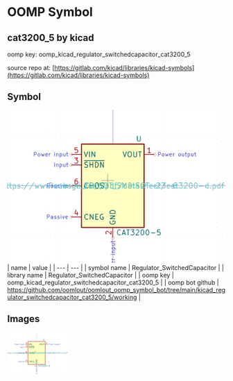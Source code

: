 # OOMP Symbol  
## cat3200_5  by kicad  
  
oomp key: oomp_kicad_regulator_switchedcapacitor_cat3200_5  
  
source repo at: [https://gitlab.com/kicad/libraries/kicad-symbols](https://gitlab.com/kicad/libraries/kicad-symbols)  
## Symbol  
  
[![working.png](working_600.png)](working.png)  
| name | value | 
| --- | --- | 
| symbol name | Regulator_SwitchedCapacitor | 
| library name | Regulator_SwitchedCapacitor | 
| oomp key | oomp_kicad_regulator_switchedcapacitor_cat3200_5 | 
| oomp bot github | https://github.com/oomlout/oomlout_oomp_symbol_bot/tree/main/kicad_regulator_switchedcapacitor_cat3200_5/working | 
## Images  
  
[![working.png](working_140.png)](working.png)  
